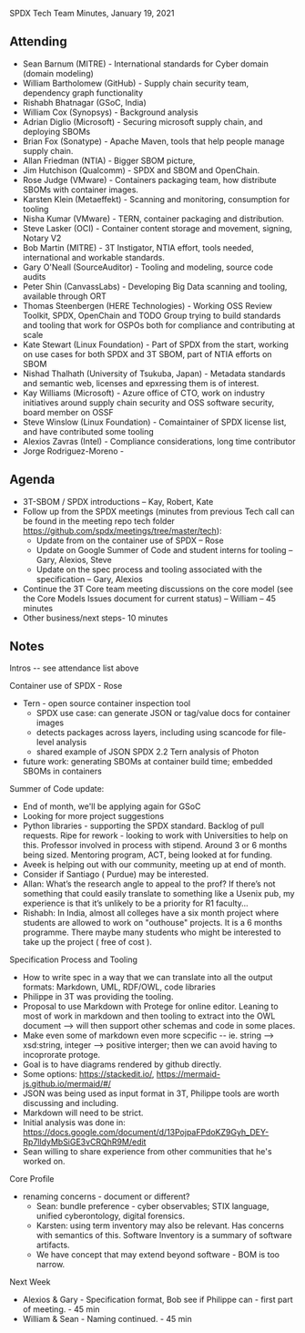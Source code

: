 SPDX Tech Team Minutes,  January 19, 2021

## Attending
* Sean Barnum (MITRE) - International standards for Cyber domain (domain modeling) 
* William Bartholomew (GitHub) - Supply chain security team,  dependency graph functionality
* Rishabh Bhatnagar (GSoC, India) 
* William Cox (Synopsys) - Background analysis
* Adrian Diglio (Microsoft) - Securing microsoft supply chain,  and deploying SBOMs 
* Brian Fox (Sonatype) - Apache Maven,  tools that help people manage supply chain.
* Allan Friedman (NTIA) - Bigger SBOM picture,
* Jim Hutchison (Qualcomm) - SPDX and SBOM and OpenChain.
* Rose Judge (VMware) - Containers packaging team,  how distribute SBOMs with container images.
* Karsten Klein (Metaeffekt) - Scanning and monitoring,  consumption for tooling
* Nisha Kumar (VMware) - TERN, container packaging and distribution.
* Steve Lasker (OCI) - Container content storage and movement,  signing,  Notary V2
* Bob Martin (MITRE) - 3T Instigator, NTIA effort, tools needed, international and workable standards.
* Gary O'Neall (SourceAuditor) - Tooling and modeling,  source code audits
* Peter Shin (CanvassLabs) - Developing Big Data scanning and tooling, available through ORT
* Thomas Steenbergen (HERE Technologies) - Working OSS Review Toolkit, SPDX, OpenChain and TODO Group trying to build standards and tooling that work for OSPOs both for compliance and contributing at scale
* Kate Stewart (Linux Foundation) - Part of SPDX from the start, working on use cases for both SPDX and 3T SBOM, part of NTIA efforts on SBOM
* Nishad Thalhath (University of Tsukuba, Japan) - Metadata standards and semantic web,  licenses and epxressing them is of interest.
* Kay Williams (Microsoft) - Azure office of CTO,  work on industry initiatives around supply chain security and OSS software security,  board member on OSSF
* Steve Winslow (Linux Foundation) - Comaintainer of SPDX license list, and have contributed some tooling
* Alexios Zavras (Intel) - Compliance considerations,  long time contributor
* Jorge Rodriguez-Moreno - 


## Agenda
* 3T-SBOM / SPDX introductions – Kay, Robert, Kate 
* Follow up from the SPDX meetings (minutes from previous Tech call can be found in the meeting repo tech     folder https://github.com/spdx/meetings/tree/master/tech):   
  * Update from on the container use of SPDX – Rose
  * Update on Google Summer of Code and student  interns for tooling – Gary, Alexios, Steve
  * Update on the spec process and tooling associated with the specification – Gary, Alexios
* Continue the 3T Core team meeting discussions on the core model (see the Core Models Issues document for current status) – William – 45 minutes 
* Other business/next steps- 10 minutes

## Notes

Intros -- see attendance list above

Container use of SPDX - Rose
* Tern - open source container inspection tool
  * SPDX use case: can generate JSON or tag/value docs for container images
  * detects packages across layers, including using scancode for file-level analysis
  * shared example of JSON SPDX 2.2 Tern analysis of Photon
* future work: generating SBOMs at container build time; embedded SBOMs in containers

Summer of Code update:
* End of month,  we'll be applying again for GSoC 
* Looking for more project suggestions
* Python libraries - supporting the SPDX standard. Backlog of pull requests.   Ripe for rework - looking to work with Universities to help on this.   Professor involved in process with stipend.    Around 3 or 6 months being sized.   Mentoring program, ACT, being looked at for funding.
* Aveek is helping out with our community,  meeting up at end of month. 
* Consider if Santiago ( Purdue) may be interested.
* Allan: What’s the research angle to appeal to the prof? If there’s not something that could easily translate to something like a Usenix pub, my experience is that it’s unlikely to be a priority for R1 faculty…
* Rishabh: In India, almost all colleges have a six month project where students are allowed to work on "outhouse" projects. It is a 6 months programme.   There maybe many students who might be interested to take up the project ( free of cost ).
    
Specification Process and Tooling
* How to write spec in a way that we can translate into all the output formats:  Markdown, UML, RDF/OWL, code libraries
* Philippe in 3T was providing the tooling.  
* Proposal to use Markdown with Protege for online editor.    Leaning to most of work in markdown and then tooling to extract into the OWL document --> will then support other schemas and code in some places.   
* Make even some of markdown even more scpecific -- ie.   string --> xsd:string,   integer --> positive interger;  then we can avoid having to incoprorate protoge.
* Goal is to have diagrams rendered by github directly.  
* Some options:  https://stackedit.io/,   https://mermaid-js.github.io/mermaid/#/
* JSON was being used as input format in 3T,  Philippe tools are worth discussing and including.
* Markdown will need to be strict.  
* Initial analysis was done in: https://docs.google.com/document/d/13PojpaFPdoKZ9Gyh_DEY-Rp7lldyMbSiGE3vCRQhR9M/edit
* Sean willing to share experience from other communities that he's worked on.   

Core Profile
* renaming concerns  -  document or different?
  * Sean:  bundle preference - cyber observables;  STIX language, unified cyberontology,   digital forensics.
  * Karsten:  using term inventory may also be relevant.   Has concerns with semantics of this.    Software Inventory is a summary of software artifacts.
  * We have concept that may extend beyond software - BOM is too narrow.   
  
Next Week
* Alexios & Gary - Specification format,  Bob see if Philippe can  - first part of meeting. - 45 min
* William & Sean - Naming  continued. - 45 min
